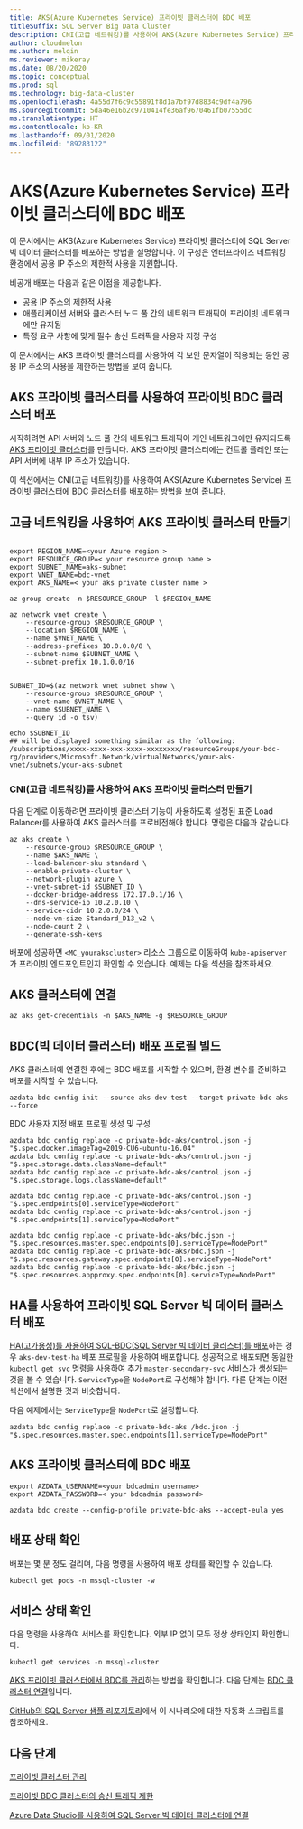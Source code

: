 ```yaml
---
title: AKS(Azure Kubernetes Service) 프라이빗 클러스터에 BDC 배포
titleSuffix: SQL Server Big Data Cluster
description: CNI(고급 네트워킹)를 사용하여 AKS(Azure Kubernetes Service) 프라이빗 클러스터로 SQL Server 빅 데이터 클러스터를 배포하는 방법을 알아봅니다.
author: cloudmelon
ms.author: melqin
ms.reviewer: mikeray
ms.date: 08/20/2020
ms.topic: conceptual
ms.prod: sql
ms.technology: big-data-cluster
ms.openlocfilehash: 4a55d7f6c9c55891f8d1a7bf97d8834c9df4a796
ms.sourcegitcommit: 5da46e16b2c9710414fe36af9670461fb07555dc
ms.translationtype: HT
ms.contentlocale: ko-KR
ms.lasthandoff: 09/01/2020
ms.locfileid: "89283122"
---
```

# <a name="deploy-bdc-in-azure-kubernetes-service-aks-private-cluster"></a>AKS(Azure Kubernetes Service) 프라이빗 클러스터에 BDC 배포

이 문서에서는 AKS(Azure Kubernetes Service) 프라이빗 클러스터에 SQL Server 빅 데이터 클러스터를 배포하는 방법을 설명합니다. 이 구성은 엔터프라이즈 네트워킹 환경에서 공용 IP 주소의 제한적 사용을 지원합니다.

비공개 배포는 다음과 같은 이점을 제공합니다.

* 공용 IP 주소의 제한적 사용
* 애플리케이션 서버와 클러스터 노드 풀 간의 네트워크 트래픽이 프라이빗 네트워크에만 유지됨
* 특정 요구 사항에 맞게 필수 송신 트래픽을 사용자 지정 구성

이 문서에서는 AKS 프라이빗 클러스터를 사용하여 각 보안 문자열이 적용되는 동안 공용 IP 주소의 사용을 제한하는 방법을 보여 줍니다.

## <a name="deploy-private-bdc-cluster-with-aks-private-cluster"></a>AKS 프라이빗 클러스터를 사용하여 프라이빗 BDC 클러스터 배포

시작하려면 API 서버와 노드 풀 간의 네트워크 트래픽이 개인 네트워크에만 유지되도록 [AKS 프라이빗 클러스터](/azure/aks/private-clusters)를 만듭니다. AKS 프라이빗 클러스터에는 컨트롤 플레인 또는 API 서버에 내부 IP 주소가 있습니다.

이 섹션에서는 CNI(고급 네트워킹)를 사용하여 AKS(Azure Kubernetes Service) 프라이빗 클러스터에 BDC 클러스터를 배포하는 방법을 보여 줍니다.

## <a name="create-a-private-aks-cluster-with-advanced-networking"></a>고급 네트워킹을 사용하여 AKS 프라이빗 클러스터 만들기

```console

export REGION_NAME=<your Azure region >
export RESOURCE_GROUP=< your resource group name >
export SUBNET_NAME=aks-subnet
export VNET_NAME=bdc-vnet
export AKS_NAME=< your aks private cluster name >
 
az group create -n $RESOURCE_GROUP -l $REGION_NAME
 
az network vnet create \
    --resource-group $RESOURCE_GROUP \
    --location $REGION_NAME \
    --name $VNET_NAME \
    --address-prefixes 10.0.0.0/8 \
    --subnet-name $SUBNET_NAME \
    --subnet-prefix 10.1.0.0/16
 

SUBNET_ID=$(az network vnet subnet show \
    --resource-group $RESOURCE_GROUP \
    --vnet-name $VNET_NAME \
    --name $SUBNET_NAME \
    --query id -o tsv)
 
echo $SUBNET_ID
## will be displayed something similar as the following: 
/subscriptions/xxxx-xxxx-xxx-xxxx-xxxxxxxx/resourceGroups/your-bdc-rg/providers/Microsoft.Network/virtualNetworks/your-aks-vnet/subnets/your-aks-subnet
```

### <a name="create-aks-private-cluster-with-advanced-networking-cni"></a>CNI(고급 네트워킹)를 사용하여 AKS 프라이빗 클러스터 만들기

다음 단계로 이동하려면 프라이빗 클러스터 기능이 사용하도록 설정된 표준 Load Balancer를 사용하여 AKS 클러스터를 프로비전해야 합니다. 명령은 다음과 같습니다. 

```console
az aks create \
    --resource-group $RESOURCE_GROUP \
    --name $AKS_NAME \
    --load-balancer-sku standard \
    --enable-private-cluster \
    --network-plugin azure \
    --vnet-subnet-id $SUBNET_ID \
    --docker-bridge-address 172.17.0.1/16 \
    --dns-service-ip 10.2.0.10 \
    --service-cidr 10.2.0.0/24 \
    --node-vm-size Standard_D13_v2 \
    --node-count 2 \
    --generate-ssh-keys
```

배포에 성공하면 `<MC_yourakscluster>` 리소스 그룹으로 이동하여 `kube-apiserver`가 프라이빗 엔드포인트인지 확인할 수 있습니다. 예제는 다음 섹션을 참조하세요.

## <a name="connect-to-an-aks-cluster"></a>AKS 클러스터에 연결

```console
az aks get-credentials -n $AKS_NAME -g $RESOURCE_GROUP
```

## <a name="build-big-data-cluster-bdc-deployment-profile"></a>BDC(빅 데이터 클러스터) 배포 프로필 빌드

AKS 클러스터에 연결한 후에는 BDC 배포를 시작할 수 있으며, 환경 변수를 준비하고 배포를 시작할 수 있습니다. 

```console
azdata bdc config init --source aks-dev-test --target private-bdc-aks --force
```

BDC 사용자 지정 배포 프로필 생성 및 구성

```console
azdata bdc config replace -c private-bdc-aks/control.json -j "$.spec.docker.imageTag=2019-CU6-ubuntu-16.04"
azdata bdc config replace -c private-bdc-aks/control.json -j "$.spec.storage.data.className=default"
azdata bdc config replace -c private-bdc-aks/control.json -j "$.spec.storage.logs.className=default"

azdata bdc config replace -c private-bdc-aks/control.json -j "$.spec.endpoints[0].serviceType=NodePort"
azdata bdc config replace -c private-bdc-aks/control.json -j "$.spec.endpoints[1].serviceType=NodePort"

azdata bdc config replace -c private-bdc-aks/bdc.json -j "$.spec.resources.master.spec.endpoints[0].serviceType=NodePort"
azdata bdc config replace -c private-bdc-aks/bdc.json -j "$.spec.resources.gateway.spec.endpoints[0].serviceType=NodePort"
azdata bdc config replace -c private-bdc-aks/bdc.json -j "$.spec.resources.appproxy.spec.endpoints[0].serviceType=NodePort"
```

## <a name="deploy-private-sql-server-big-data-cluster-with-ha"></a>HA를 사용하여 프라이빗 SQL Server 빅 데이터 클러스터 배포

[HA(고가용성)를 사용하여 SQL-BDC(SQL Server 빅 데이터 클러스터)를 배포](deployment-high-availability.md)하는 경우 `aks-dev-test-ha` 배포 프로필을 사용하여 배포합니다. 성공적으로 배포되면 동일한 `kubectl get svc` 명령을 사용하여 추가 `master-secondary-svc` 서비스가 생성되는 것을 볼 수 있습니다. `ServiceType`을 `NodePort`로 구성해야 합니다. 다른 단계는 이전 섹션에서 설명한 것과 비슷합니다.

다음 예제에서는 `ServiceType`을 `NodePort`로 설정합니다.

```console
azdata bdc config replace -c private-bdc-aks /bdc.json -j "$.spec.resources.master.spec.endpoints[1].serviceType=NodePort"
```

## <a name="deploy-bdc-in-aks-private-cluster"></a>AKS 프라이빗 클러스터에 BDC 배포

```console
export AZDATA_USERNAME=<your bdcadmin username>
export AZDATA_PASSWORD=< your bdcadmin password>

azdata bdc create --config-profile private-bdc-aks --accept-eula yes
```

## <a name="check-deployment-status"></a>배포 상태 확인

배포는 몇 분 정도 걸리며, 다음 명령을 사용하여 배포 상태를 확인할 수 있습니다. 

```console
kubectl get pods -n mssql-cluster -w
```

## <a name="check-the-service-status"></a>서비스 상태 확인

다음 명령을 사용하여 서비스를 확인합니다. 외부 IP 없이 모두 정상 상태인지 확인합니다.

```console
kubectl get services -n mssql-cluster
```

[AKS 프라이빗 클러스터에서 BDC를 관리](private-manage.md)하는 방법을 확인합니다. 다음 단계는 [BDC 클러스터 연결](connect-to-big-data-cluster.md)입니다.

[GitHub의 SQL Server 샘플 리포지토리](https://github.com/microsoft/sql-server-samples/tree/master/samples/features/sql-big-data-cluster/deployment/private-aks)에서 이 시나리오에 대한 자동화 스크립트를 참조하세요.

## <a name="next-steps"></a>다음 단계

[프라이빗 클러스터 관리](private-manage.md)

[프라이빗 BDC 클러스터의 송신 트래픽 제한](private-restrict-egress-traffic.md)

[Azure Data Studio를 사용하여 SQL Server 빅 데이터 클러스터에 연결](connect-to-big-data-cluster.md)
